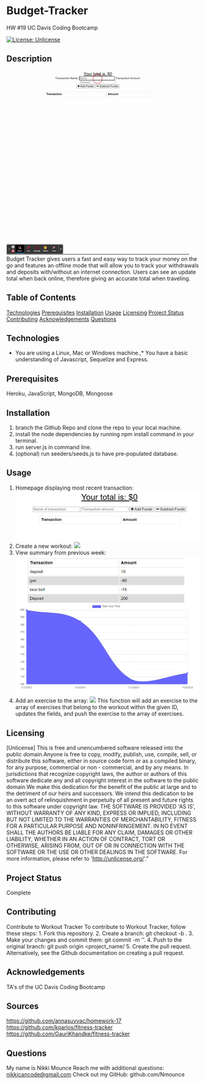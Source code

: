 # Budget-Tracker
HW #19 UC Davis Coding Bootcamp

[![License: Unlicense](https://img.shields.io/badge/license-Unlicense-blue.svg)](http://unlicense.org/)

## Description

![](/public/images/functionality.gif)
Budget Tracker gives users a fast and easy way to track your money on the go and
features an offline mode that will allow you to track your withdrawals and
deposits with/without an internet connection. Users can see an update total when
back online, therefore giving an accurate total when traveling.

## Table of Contents

[Technologies](#technologies)
[Prerequisites](#prerequisites)
[Installation](#installation)
[Usage](#usage)
[Licensing](#licensing)
[Project Status](#projectStatus)
[Contributing](#contributing)
[Acknowledgements](#acknowledgements)
[Questions](#questions)

## Technologies

- You are using a Linux, Mac or Windows machine.,\* You have a basic
  understanding of Javascript, Sequelize and Express.

## Prerequisites

Heroku, JavaScript, MongoDB, Mongoose

## Installation

1. branch the Github Repo and clone the repo to your local machine.
2. install the node dependencies by running npm install command in your terminal.
3. run server.js in command line.
4. (optional) run seeders/seeds.js to have pre-populated database.

## Usage

1. Homepage displaying most recent transaction:
   ![](/public/images/homepage.png)
2. Create a new workout:
   ![](/public/images/new_item.gif)
3. View summary from previous week:
   ![](/public/images/graph.png)
4. Add an exercise to the array:
   ![](/public/images/snippet.png)
   This function will add an exercise to the array of exercises that belong to
   the workout within the given ID, updates the fields, and push the exercise to
   the array of exercises.

## Licensing

[Unlicense] This is free and unencumbered software released into the public domain.Anyone is free to copy, modify, publish, use, compile, sell, or distribute this software, either in source code form or as a compiled binary, for any purpose, commercial or non - commercial, and by any means. In jurisdictions that recognize copyright laws, the author or authors of this software dedicate any and all copyright interest in the software to the public domain.We make this dedication for the benefit of the public at large and to the detriment of our heirs and successors. We intend this dedication to be an overt act of relinquishment in perpetuity of all present and future rights to this software under copyright law. THE SOFTWARE IS PROVIDED 'AS IS', WITHOUT WARRANTY OF ANY KIND, EXPRESS OR IMPLIED, INCLUDING BUT NOT LIMITED TO THE WARRANTIES OF MERCHANTABILITY, FITNESS FOR A PARTICULAR PURPOSE AND NONINFRINGEMENT. IN NO EVENT SHALL THE AUTHORS BE LIABLE FOR ANY CLAIM, DAMAGES OR OTHER LIABILITY, WHETHER IN AN ACTION OF CONTRACT, TORT OR OTHERWISE, ARISING FROM, OUT OF OR IN CONNECTION WITH THE SOFTWARE OR THE USE OR OTHER DEALINGS IN THE SOFTWARE. For more information, please refer to 'http://unlicense.org/'."

## Project Status

Complete

## Contributing

Contribute to Workout Tracker
To contribute to Workout Tracker, follow these steps: 1. Fork this repository. 2. Create a branch: git checkout -b <branch name>. 3. Make your changes and commit them: git commit -m '<commit message>'. 4. Push to the original branch: git push origin <project_name/<location> 5. Create the pull request.
Alternatively, see the Github documentation on creating a pull request.

## Acknowledgements

TA's of the UC Davis Coding Bootcamp

## Sources

https://github.com/annasuvvac/homework-17
https://github.com/kqarlos/fitness-tracker
https://github.com/GauriKhandke/fitness-tracker

## Questions

My name is Nikki Mounce
Reach me with additional questions: nikkicancode@gmail.com
Check out my GitHub: github.com/Nmounce

